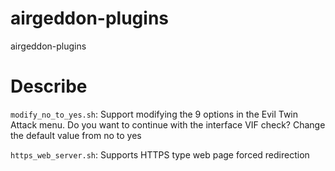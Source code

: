 # airgeddon-plugins
airgeddon-plugins

# Describe
`modify_no_to_yes.sh`: Support modifying the 9 options in the Evil Twin Attack menu. Do you want to continue with the interface VIF check? Change the default value from no to yes


`https_web_server.sh`: Supports HTTPS type web page forced redirection

